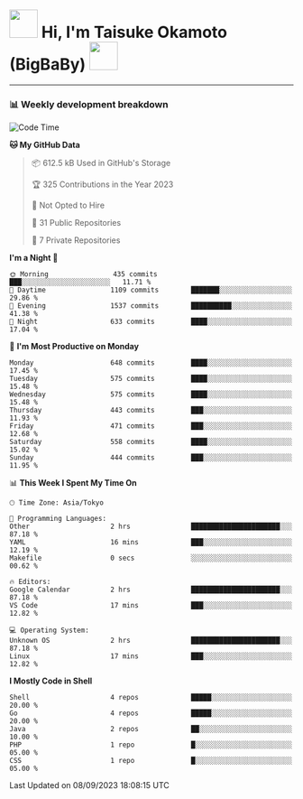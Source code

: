 <!-- Title -->
<h1>
    <img src="https://media.tenor.com/TlyRveJkgo4AAAAi/cloud-cloud-strife.gif" width="50"/> 
    Hi, I'm Taisuke Okamoto (BigBaBy) 
    <img src="https://media.tenor.com/TlyRveJkgo4AAAAi/cloud-cloud-strife.gif" width="50"/>
</h1>

---

<h3> 📊 Weekly development breakdown </h3>
<!-- waka-readme-stats -->

<!--START_SECTION:waka-->
![Code Time](http://img.shields.io/badge/Code%20Time-1%2C612%20hrs%209%20mins-blue)

**🐱 My GitHub Data** 

> 📦 612.5 kB Used in GitHub's Storage 
 > 
> 🏆 325 Contributions in the Year 2023
 > 
> 🚫 Not Opted to Hire
 > 
> 📜 31 Public Repositories 
 > 
> 🔑 7 Private Repositories 
 > 
**I'm a Night 🦉** 

```text
🌞 Morning                435 commits         ███░░░░░░░░░░░░░░░░░░░░░░   11.71 % 
🌆 Daytime                1109 commits        ███████░░░░░░░░░░░░░░░░░░   29.86 % 
🌃 Evening                1537 commits        ██████████░░░░░░░░░░░░░░░   41.38 % 
🌙 Night                  633 commits         ████░░░░░░░░░░░░░░░░░░░░░   17.04 % 
```
📅 **I'm Most Productive on Monday** 

```text
Monday                   648 commits         ████░░░░░░░░░░░░░░░░░░░░░   17.45 % 
Tuesday                  575 commits         ████░░░░░░░░░░░░░░░░░░░░░   15.48 % 
Wednesday                575 commits         ████░░░░░░░░░░░░░░░░░░░░░   15.48 % 
Thursday                 443 commits         ███░░░░░░░░░░░░░░░░░░░░░░   11.93 % 
Friday                   471 commits         ███░░░░░░░░░░░░░░░░░░░░░░   12.68 % 
Saturday                 558 commits         ████░░░░░░░░░░░░░░░░░░░░░   15.02 % 
Sunday                   444 commits         ███░░░░░░░░░░░░░░░░░░░░░░   11.95 % 
```


📊 **This Week I Spent My Time On** 

```text
🕑︎ Time Zone: Asia/Tokyo

💬 Programming Languages: 
Other                    2 hrs               ██████████████████████░░░   87.18 % 
YAML                     16 mins             ███░░░░░░░░░░░░░░░░░░░░░░   12.19 % 
Makefile                 0 secs              ░░░░░░░░░░░░░░░░░░░░░░░░░   00.62 % 

🔥 Editors: 
Google Calendar          2 hrs               ██████████████████████░░░   87.18 % 
VS Code                  17 mins             ███░░░░░░░░░░░░░░░░░░░░░░   12.82 % 

💻 Operating System: 
Unknown OS               2 hrs               ██████████████████████░░░   87.18 % 
Linux                    17 mins             ███░░░░░░░░░░░░░░░░░░░░░░   12.82 % 
```

**I Mostly Code in Shell** 

```text
Shell                    4 repos             █████░░░░░░░░░░░░░░░░░░░░   20.00 % 
Go                       4 repos             █████░░░░░░░░░░░░░░░░░░░░   20.00 % 
Java                     2 repos             ██░░░░░░░░░░░░░░░░░░░░░░░   10.00 % 
PHP                      1 repo              █░░░░░░░░░░░░░░░░░░░░░░░░   05.00 % 
CSS                      1 repo              █░░░░░░░░░░░░░░░░░░░░░░░░   05.00 % 
```




 Last Updated on 08/09/2023 18:08:15 UTC
<!--END_SECTION:waka-->
